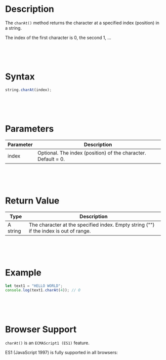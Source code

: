 # Description

The `charAt()` method returns the character at a specified index (position) in a string.

The index of the first character is 0, the second 1, ...

&nbsp;

&nbsp;

# Syntax

```js
string.charAt(index);
```

&nbsp;

&nbsp;

# Parameters

| Parameter | Description                                                   |
| --------- | ------------------------------------------------------------- |
| index     | Optional. The index (position) of the character. Default = 0. |

&nbsp;

&nbsp;

# Return Value

| Type     | Description                                                                           |
| -------- | ------------------------------------------------------------------------------------- |
| A string | The character at the specified index. Empty string ("") if the index is out of range. |

&nbsp;

&nbsp;

# Example

```js
let text1 = "HELLO WORLD";
console.log(text1.charAt(4)); // O
```

&nbsp;

&nbsp;

# Browser Support

`charAt()` is an `ECMAScript1 (ES1)` feature.

ES1 (JavaScript 1997) is fully supported in all browsers:
